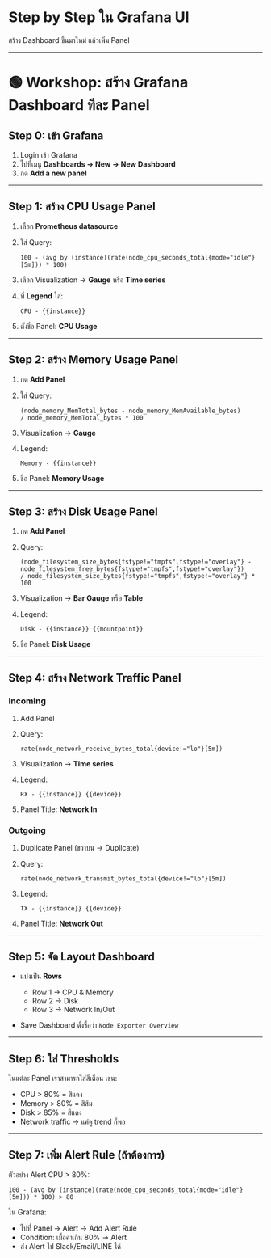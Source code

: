 # Step by Step ใน Grafana UI 

สร้าง Dashboard ขึ้นมาใหม่ แล้วเพิ่ม Panel

---

# 🟢 Workshop: สร้าง Grafana Dashboard ทีละ Panel

## Step 0: เข้า Grafana

1. Login เข้า Grafana
2. ไปที่เมนู **Dashboards → New → New Dashboard**
3. กด **Add a new panel**

---

## Step 1: สร้าง CPU Usage Panel

1. เลือก **Prometheus datasource**
2. ใส่ Query:

   ```promql
   100 - (avg by (instance)(rate(node_cpu_seconds_total{mode="idle"}[5m])) * 100)
   ```
3. เลือก Visualization → **Gauge** หรือ **Time series**
4. ที่ **Legend** ใส่:

   ```
   CPU - {{instance}}
   ```
5. ตั้งชื่อ Panel: **CPU Usage**

---

## Step 2: สร้าง Memory Usage Panel

1. กด **Add Panel**
2. ใส่ Query:

   ```promql
   (node_memory_MemTotal_bytes - node_memory_MemAvailable_bytes) 
   / node_memory_MemTotal_bytes * 100
   ```
3. Visualization → **Gauge**
4. Legend:

   ```
   Memory - {{instance}}
   ```
5. ชื่อ Panel: **Memory Usage**

---

## Step 3: สร้าง Disk Usage Panel

1. กด **Add Panel**
2. Query:

   ```promql
   (node_filesystem_size_bytes{fstype!="tmpfs",fstype!="overlay"} - node_filesystem_free_bytes{fstype!="tmpfs",fstype!="overlay"})
   / node_filesystem_size_bytes{fstype!="tmpfs",fstype!="overlay"} * 100
   ```
3. Visualization → **Bar Gauge** หรือ **Table**
4. Legend:

   ```
   Disk - {{instance}} {{mountpoint}}
   ```
5. ชื่อ Panel: **Disk Usage**

---

## Step 4: สร้าง Network Traffic Panel

### Incoming

1. Add Panel
2. Query:

   ```promql
   rate(node_network_receive_bytes_total{device!="lo"}[5m])
   ```
3. Visualization → **Time series**
4. Legend:

   ```
   RX - {{instance}} {{device}}
   ```
5. Panel Title: **Network In**

### Outgoing

1. Duplicate Panel (ขวาบน → Duplicate)
2. Query:

   ```promql
   rate(node_network_transmit_bytes_total{device!="lo"}[5m])
   ```
3. Legend:

   ```
   TX - {{instance}} {{device}}
   ```
4. Panel Title: **Network Out**

---

## Step 5: จัด Layout Dashboard

* แบ่งเป็น **Rows**

  * Row 1 → CPU & Memory
  * Row 2 → Disk
  * Row 3 → Network In/Out
* Save Dashboard ตั้งชื่อว่า `Node Exporter Overview`

---

## Step 6: ใส่ Thresholds

ในแต่ละ Panel เราสามารถใส่สีเตือน เช่น:

* CPU > 80% = สีแดง
* Memory > 80% = สีส้ม
* Disk > 85% = สีแดง
* Network traffic → แค่ดู trend ก็พอ

---

## Step 7: เพิ่ม Alert Rule (ถ้าต้องการ)

ตัวอย่าง Alert CPU > 80%:

```promql
100 - (avg by (instance)(rate(node_cpu_seconds_total{mode="idle"}[5m])) * 100) > 80
```

ใน Grafana:

* ไปที่ Panel → Alert → Add Alert Rule
* Condition: เมื่อค่าเกิน 80% → Alert
* ส่ง Alert ไป Slack/Email/LINE ได้


